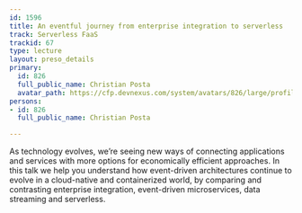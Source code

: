 ```yaml
---
id: 1596
title: An eventful journey from enterprise integration to serverless
track: Serverless FaaS
trackid: 67
type: lecture
layout: preso_details
primary:
  id: 826
  full_public_name: Christian Posta
  avatar_path: https://cfp.devnexus.com/system/avatars/826/large/profile.jpg?1506706006
persons:
- id: 826
  full_public_name: Christian Posta

---
```

As technology evolves, we’re seeing new ways of connecting applications and services with more options for economically efficient approaches. In this talk we help you understand how event-driven architectures continue to evolve in a cloud-native and containerized world, by comparing and contrasting enterprise integration, event-driven microservices, data streaming and serverless. 